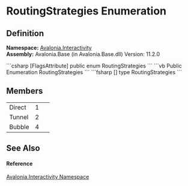 # RoutingStrategies Enumeration




## Definition
**Namespace:** <a href="N_Avalonia_Interactivity">Avalonia.Interactivity</a>  
**Assembly:** Avalonia.Base (in Avalonia.Base.dll) Version: 11.2.0

<Tabs groupId="api-code-preview">
<TabItem value="csharp" label="C#">
```csharp
[FlagsAttribute]
public enum RoutingStrategies
```
</TabItem>
<TabItem value="vb" label="VB">
```vb
<FlagsAttribute>
Public Enumeration RoutingStrategies
```
</TabItem>
<TabItem value="fsharp" label="F#">
```fsharp
[<FlagsAttribute>]
type RoutingStrategies
```
</TabItem>
</Tabs>



## Members
<table>
<tr>
<td>Direct</td>
<td>1</td>
<td> </td>
</tr>
<tr>
<td>Tunnel</td>
<td>2</td>
<td> </td>
</tr>
<tr>
<td>Bubble</td>
<td>4</td>
<td> </td>
</tr>
</table>

## See Also


#### Reference
<a href="N_Avalonia_Interactivity">Avalonia.Interactivity Namespace</a>  

